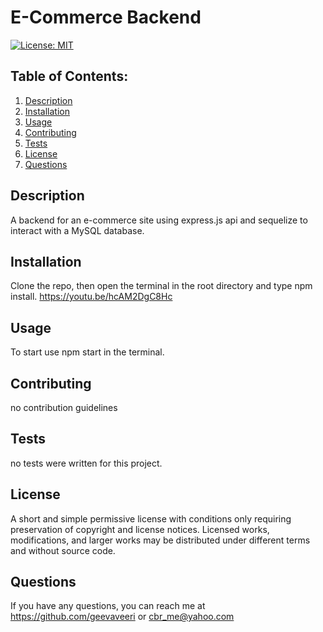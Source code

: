 # E-Commerce Backend
  [![License: MIT](https://img.shields.io/badge/License-MIT-yellow.svg)](https://opensource.org/licenses/MIT)
  ## Table of Contents:
  1. [Description](#description) 
  2. [Installation](#Installation)
  3. [Usage](#Usage)  
  4. [Contributing](#Contributing)
  5. [Tests](#Tests)
  6. [License](#License)
  7. [Questions](#Questions)


## Description
A backend for an e-commerce site using express.js api and sequelize to interact with a MySQL database. 

## Installation
Clone the repo, then open the terminal in the root directory and type npm install.
https://youtu.be/hcAM2DgC8Hc

## Usage
To start use npm start in the terminal.

## Contributing
no contribution guidelines

## Tests
no tests were written for this project.

## License
A short and simple permissive license with conditions only requiring preservation of copyright and license notices. Licensed works, modifications, and larger works may be distributed under different terms and without source code.

## Questions
If you have any questions, you can reach me at https://github.com/geevaveeri or cbr_me@yahoo.com
